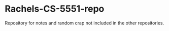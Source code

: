 # Rachels-CS-5551-repo
Repository for notes and random crap not included in the other repositories.
